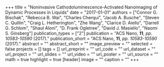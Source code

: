 +++
title = "Noninvasive Cathodoluminescence-Activated Nanoimaging of Dynamic Processes in Liquids"
date = "2017-01-01"
authors = ["Connor G. Bischak", "Rebecca B. Wai", "Charles Cherqui", "Jacob A. Busche", "Steven C. Quillin", "Craig L. Hetherington", "Zhe Wang", "Clarice D. Aiello", "Darrell G. Schlom", "Shaul Aloni", "D. Frank Ogletree", "David J. Masiello", "Naomi S. Ginsberg"]
publication_types = ["2"]
publication = "ACS Nano, **11**, _pp. 10583-10590_ (2017)."
publication_short = "ACS Nano, **11**, _pp. 10583-10590_ (2017)."
abstract = ""
abstract_short = ""
image_preview = ""
selected = false
projects = []
tags = []
url_preprint = ""
url_code = ""
url_dataset = ""
url_project = ""
url_slides = ""
url_video = ""
url_poster = ""
url_source = ""
math = true
highlight = true
[header]
image = ""
caption = ""
+++
